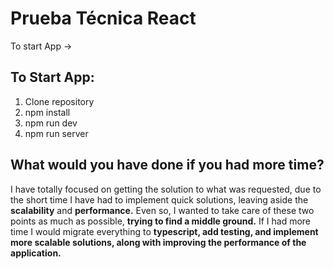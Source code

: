 # Prueba Técnica React

To start App → 

## To Start App:

1. Clone repository
2. npm install
3. npm run dev
4. npm run server

## **What would you have done if you had more time?**

I have totally focused on getting the solution to what was requested, due to the short time I have had to implement quick solutions, leaving aside the **scalability** and **performance.**
Even so, I wanted to take care of these two points as much as possible, **trying to find a middle ground.**
If I had more time I would migrate everything to **typescript, add testing, and implement more scalable solutions, along with improving the performance of the application.**
